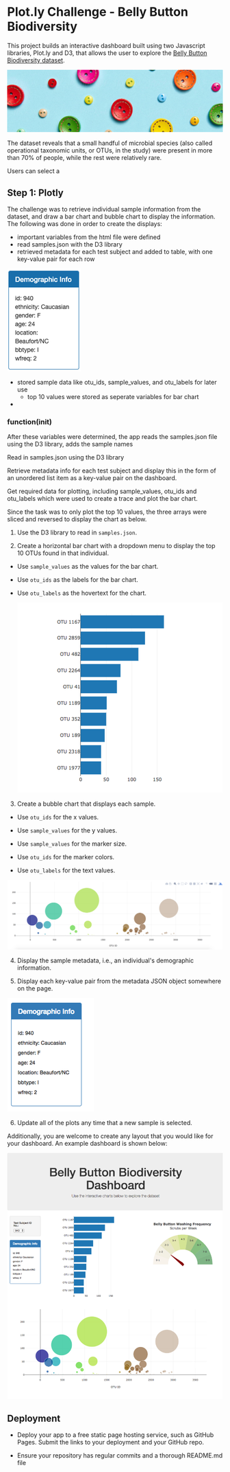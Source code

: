 # Plot.ly Challenge - Belly Button Biodiversity

This project builds an interactive dashboard built using two Javascript libraries, Plot.ly and D3, that allows the user to explore the [Belly Button Biodiversity dataset](http://robdunnlab.com/projects/belly-button-biodiversity/).

![buttons](Images/cropped_buttons.jpeg)

The dataset reveals that a small handful of microbial species (also called operational taxonomic units, or OTUs, in the study) were present in more than 70% of people, while the rest were relatively rare.

Users can select a 

## Step 1: Plotly

The challenge was to retrieve individual sample information from the dataset, and draw a bar chart and bubble chart to display the information. The following was done in order to create the displays:

* important variables from the html file were defined
* read samples.json with the D3 library
* retrieved metadata for each test subject and added to table, with one key-value pair for each row

![metadata table](Images/demo_table.png)

* stored sample data like otu_ids, sample_values, and otu_labels for later use
  * top 10 values were stored as seperate variables for bar chart
* 

### function(init)

After these variables were determined, the app reads the samples.json file using the D3 library, adds the sample names

Read in samples.json using the D3 library

Retrieve metadata info for each test subject and display this in the form of an unordered list item as a key-value pair on the dashboard.

Get required data for plotting, including sample_values, otu_ids and otu_labels which were used to create a trace and plot the bar chart.

Since the task was to only plot the top 10 values, the three arrays were sliced and reversed to display the chart as below.

1. Use the D3 library to read in `samples.json`.

2. Create a horizontal bar chart with a dropdown menu to display the top 10 OTUs found in that individual.

* Use `sample_values` as the values for the bar chart.

* Use `otu_ids` as the labels for the bar chart.

* Use `otu_labels` as the hovertext for the chart.

  ![bar Chart](Images/hw01.png)

3. Create a bubble chart that displays each sample.

* Use `otu_ids` for the x values.

* Use `sample_values` for the y values.

* Use `sample_values` for the marker size.

* Use `otu_ids` for the marker colors.

* Use `otu_labels` for the text values.

![Bubble Chart](Images/bubble_chart.png)

4. Display the sample metadata, i.e., an individual's demographic information.

5. Display each key-value pair from the metadata JSON object somewhere on the page.

![hw](Images/hw03.png)

6. Update all of the plots any time that a new sample is selected.

Additionally, you are welcome to create any layout that you would like for your dashboard. An example dashboard is shown below:

![hw](Images/hw02.png)


## Deployment

* Deploy your app to a free static page hosting service, such as GitHub Pages. Submit the links to your deployment and your GitHub repo.

* Ensure your repository has regular commits and a thorough README.md file
